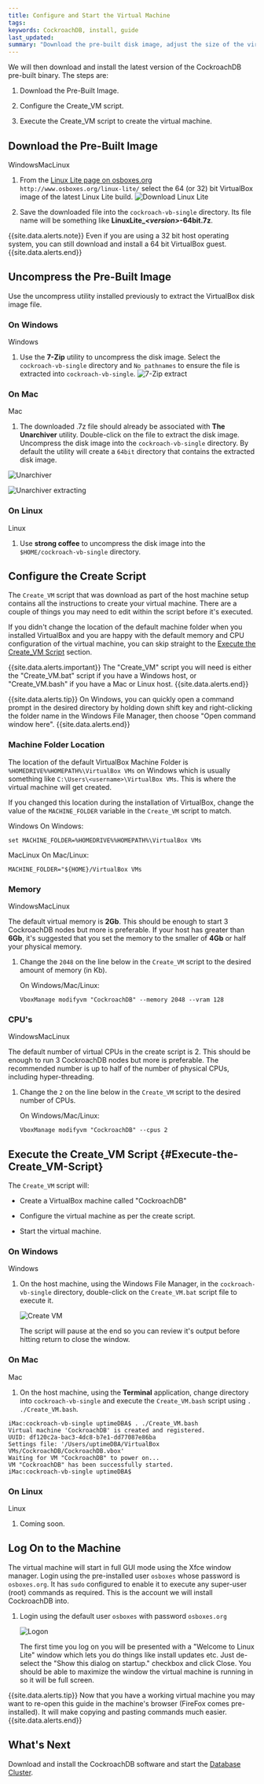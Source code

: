 ```yaml
---
title: Configure and Start the Virtual Machine
tags: 
keywords: CockroachDB, install, guide
last_updated: 
summary: "Download the pre-built disk image, adjust the size of the virtual machine to fit your host then execute the script to create the VirtualBox machine."
---
```


We will then download and install the latest version of the CockroachDB pre-built binary. The steps are:

1.  Download the Pre-Built Image.

2.  Configure the Create_VM script.

3.  Execute the Create_VM script to create the virtual machine.

## Download the Pre-Built Image
<span class="label label-info">Windows</span><span class="label label-success">Mac</span><span class="label label-warning">Linux</span>

1. From the [Linux Lite page on osboxes.org](http://www.osboxes.org/linux-lite/) `http://www.osboxes.org/linux-lite/` select the 64 (or 32) bit VirtualBox image of the latest Linux Lite build.
![Download Linux Lite](images/Download_Linux_Lite.png)

2. Save the downloaded file into the `cockroach-vb-single` directory. Its file name will be something like
**LinuxLite_*\<version>*-64bit.7z**.

{{site.data.alerts.note}}
Even if you are using a 32 bit host operating system, you can still download and install a 64 bit VirtualBox guest.
{{site.data.alerts.end}}


## Uncompress the Pre-Built Image

Use the uncompress utility installed previously to extract the VirtualBox disk image file.


### On Windows
<span class="label label-info">Windows</span>

1. Use the **7-Zip** utility to uncompress the disk image. Select the `cockroach-vb-single` directory and `No pathnames` to ensure the file is extracted into `cockroach-vb-single`. 
![7-Zip extract](images/7zip_extract.png)


### On Mac
<span class="label label-success">Mac</span>

1. The downloaded .7z file should already be associated with **The Unarchiver** utility. Double-click on the file to extract the disk image. Uncompress the disk image into the `cockroach-vb-single` directory. By default the utility will create a `64bit` directory that contains the extracted disk image. 

![Unarchiver](images/Unarchiver.png)

![Unarchiver extracting](images/Unarchiver_extracting.png)


### On Linux
<span class="label label-warning">Linux</span>

1. Use **strong coffee** to uncompress the disk image into the `$HOME/cockroach-vb-single` directory.


## Configure the Create Script

The `Create_VM` script that was download as part of the host machine setup contains all the instructions to create your virtual machine. There are a couple of things you may need to edit within the script before it's executed.

If you didn't change the location of the default machine folder when you installed VirtualBox and you are happy with the default memory and CPU configuration of the virtual machine, you can skip straight to the [Execute the Create_VM Script](#Execute-the-Create_VM-Script) section.

{{site.data.alerts.important}}
The "Create_VM" script you will need is either the "Create_VM.bat" script if you have a Windows host, or "Create_VM.bash" if you have a Mac or Linux host.
{{site.data.alerts.end}}

{{site.data.alerts.tip}}
On Windows, you can quickly open a command prompt in the desired directory by holding down shift key and right-clicking the folder name in the Windows File Manager, then choose "Open command window here".
{{site.data.alerts.end}}


### Machine Folder Location

The location of the default VirtualBox Machine Folder is `%HOMEDRIVE%%HOMEPATH%\VirtualBox VMs` on Windows which is usually something like `C:\Users\<username>\VirtualBox VMs`. This is where the virtual machine will get created. 

If you changed this location during the installation of VirtualBox, change the value of the `MACHINE_FOLDER` variable in the `Create_VM` script to match.

<span class="label label-info">Windows</span>
On Windows:

```Shell
set MACHINE_FOLDER=%HOMEDRIVE%%HOMEPATH%\VirtualBox VMs
```
<span class="label label-success">Mac</span><span class="label label-warning">Linux</span>
On Mac/Linux:

```Shell
MACHINE_FOLDER="${HOME}/VirtualBox VMs
```


### Memory
<span class="label label-info">Windows</span><span class="label label-success">Mac</span><span class="label label-warning">Linux</span>

The default virtual memory is **2Gb**. This should be enough to start 3 CockroachDB nodes but more is preferable. If your host has greater than **6Gb**, it's suggested that you set the memory to the smaller of **4Gb** or half your physical memory.

1. Change the `2048` on the line below in the `Create_VM` script to the desired amount of memory (in Kb). 

   On Windows/Mac/Linux:

   ```Shell
   VboxManage modifyvm "CockroachDB" --memory 2048 --vram 128
   ```

### CPU's
<span class="label label-info">Windows</span><span class="label label-success">Mac</span><span class="label label-warning">Linux</span>

The default number of virtual CPUs in the create script is 2. This should be enough to run 3 CockroachDB nodes but more is preferable. The recommended number is up to half of the number of physical CPUs, including hyper-threading.

1. Change the `2` on the line below in the `Create_VM` script to the desired number of CPUs.

   On Windows/Mac/Linux:

   ```Shell
   VboxManage modifyvm "CockroachDB" --cpus 2
   ```


## Execute the Create_VM Script {#Execute-the-Create_VM-Script}


The `Create_VM` script will:

- Create a VirtualBox machine called "CockroachDB"

- Configure the virtual machine as per the create script.

- Start the virtual machine.


### On Windows
<span class="label label-info">Windows</span>

1. On the host machine, using the Windows File Manager, in the `cockroach-vb-single` directory, double-click on the `Create_VM.bat` script file to execute it.

   ![Create VM](images/Create_VM.png)
   
   The script will pause at the end so you can review it's output before hitting return to close the window.


### On Mac
<span class="label label-success">Mac</span>

1. On the host machine, using the **Terminal** application, change directory into `cockroach-vb-single` and execute the `Create_VM.bash` script using `. ./Create_VM.bash`. 

```Shell
iMac:cockroach-vb-single uptimeDBA$ . ./Create_VM.bash 
Virtual machine 'CockroachDB' is created and registered.
UUID: df120c2a-bac3-4dc8-b7e1-dd77087e86ba
Settings file: '/Users/uptimeDBA/VirtualBox VMs/CockroachDB/CockroachDB.vbox'
Waiting for VM "CockroachDB" to power on...
VM "CockroachDB" has been successfully started.
iMac:cockroach-vb-single uptimeDBA$ 
```


### On Linux
<span class="label label-warning">Linux</span>

1. Coming soon.


## Log On to the Machine

The virtual machine will start in full GUI mode using the Xfce window manager. Login using the pre-installed user `osboxes` whose password is `osboxes.org`. It has `sudo` configured to enable it to execute any super-user (root) commands as required. This is the account we will install CockroachDB into.

1. Login using the default user `osboxes` with password `osboxes.org`

   ![Logon](images/connect.png)

   The first time you log on you will be presented with a "Welcome to Linux Lite" window which lets you do things like install updates etc. Just de-select the "Show this dialog on startup." checkbox and click Close. You should be able to maximize the window the virtual machine is running in so it will be full screen.

{{site.data.alerts.tip}}
Now that you have a working virtual machine you may want to re-open this guide in the machine's browser (FireFox comes pre-installed). It will make copying and pasting commands much easier.
{{site.data.alerts.end}}


## What's Next

Download and install the CockroachDB software and start the [Database Cluster](cockroach-vb-single_db_overview).
